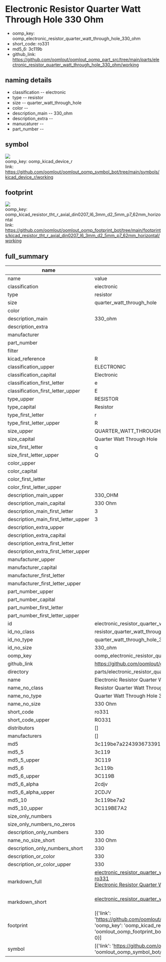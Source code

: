 # Electronic Resistor Quarter Watt Through Hole 330 Ohm

  
* oomp_key: oomp_electronic_resistor_quarter_watt_through_hole_330_ohm 
* short_code: ro331
* md5_6: 3c119b  
* github_link: https://github.com/oomlout/oomlout_oomp_part_src/tree/main/parts/electronic_resistor_quarter_watt_through_hole_330_ohm/working  
## naming details
* classification -- electronic
* type -- resistor
* size -- quarter_watt_through_hole
* color -- 
* description_main -- 330_ohm
* description_extra -- 
* manucaturer -- 
* part_number -- 



## symbol

![](symbol/{index}}/working/working_600.png)  
oomp_key: oomp_kicad_device_r  
link: https://github.com/oomlout/oomlout_oomp_symbol_bot/tree/main/symbols/kicad_device_r/working  

## footprint

![](footprint/{index}/working/working_600.png)  
oomp_key: oomp_kicad_resistor_tht_r_axial_din0207_l6_3mm_d2_5mm_p7_62mm_horizontal  
link: https://github.com/oomlout/oomlout_oomp_footprint_bot/tree/main/footprints/kicad_resistor_tht_r_axial_din0207_l6_3mm_d2_5mm_p7_62mm_horizontal/working  

## full_summary
| name | value | 
| --- | --- | 
| name | value | 
| classification | electronic | 
| type | resistor | 
| size | quarter_watt_through_hole | 
| color |  | 
| description_main | 330_ohm | 
| description_extra |  | 
| manufacturer |  | 
| part_number |  | 
| filter |  | 
| kicad_reference | R | 
| classification_upper | ELECTRONIC | 
| classification_capital | Electronic | 
| classification_first_letter | e | 
| classification_first_letter_upper | E | 
| type_upper | RESISTOR | 
| type_capital | Resistor | 
| type_first_letter | r | 
| type_first_letter_upper | R | 
| size_upper | QUARTER_WATT_THROUGH_HOLE | 
| size_capital | Quarter Watt Through Hole | 
| size_first_letter | q | 
| size_first_letter_upper | Q | 
| color_upper |  | 
| color_capital |  | 
| color_first_letter |  | 
| color_first_letter_upper |  | 
| description_main_upper | 330_OHM | 
| description_main_capital | 330 Ohm | 
| description_main_first_letter | 3 | 
| description_main_first_letter_upper | 3 | 
| description_extra_upper |  | 
| description_extra_capital |  | 
| description_extra_first_letter |  | 
| description_extra_first_letter_upper |  | 
| manufacturer_upper |  | 
| manufacturer_capital |  | 
| manufacturer_first_letter |  | 
| manufacturer_first_letter_upper |  | 
| part_number_upper |  | 
| part_number_capital |  | 
| part_number_first_letter |  | 
| part_number_first_letter_upper |  | 
| id | electronic_resistor_quarter_watt_through_hole_330_ohm | 
| id_no_class | resistor_quarter_watt_through_hole_330_ohm | 
| id_no_type | quarter_watt_through_hole_330_ohm | 
| id_no_size | 330_ohm | 
| oomp_key | oomp_electronic_resistor_quarter_watt_through_hole_330_ohm | 
| github_link | https://github.com/oomlout/oomlout_oomp_part_src/tree/main/parts/electronic_resistor_quarter_watt_through_hole_330_ohm/working | 
| directory | parts/electronic_resistor_quarter_watt_through_hole_330_ohm | 
| name | Electronic Resistor Quarter Watt Through Hole 330 Ohm | 
| name_no_class | Resistor Quarter Watt Through Hole 330 Ohm | 
| name_no_type | Quarter Watt Through Hole 330 Ohm | 
| name_no_size | 330 Ohm | 
| short_code | ro331 | 
| short_code_upper | RO331 | 
| distributors | [] | 
| manufacturers | [] | 
| md5 | 3c119be7a2243936733916e16cf6f41f | 
| md5_5 | 3c119 | 
| md5_5_upper | 3C119 | 
| md5_6 | 3c119b | 
| md5_6_upper | 3C119B | 
| md5_6_alpha | 2cdjv | 
| md5_6_alpha_upper | 2CDJV | 
| md5_10 | 3c119be7a2 | 
| md5_10_upper | 3C119BE7A2 | 
| size_only_numbers |  | 
| size_only_numbers_no_zeros |  | 
| description_only_numbers | 330 | 
| name_no_size_short | 330 Ohm | 
| description_only_numbers_short | 330 | 
| description_or_color | 330 | 
| description_or_color_upper | 330 | 
| markdown_full | [electronic_resistor_quarter_watt_through_hole_330_ohm](https://github.com/oomlout/oomlout_oomp_part_src/tree/main/parts/electronic_resistor_quarter_watt_through_hole_330_ohm/working)<br>[ro331](https://github.com/oomlout/oomlout_oomp_part_src/tree/main/parts/electronic_resistor_quarter_watt_through_hole_330_ohm/working)<br>[Electronic Resistor Quarter Watt Through Hole 330 Ohm](https://github.com/oomlout/oomlout_oomp_part_src/tree/main/parts/electronic_resistor_quarter_watt_through_hole_330_ohm/working)<br><br> | 
| markdown_short | [electronic_resistor_quarter_watt_through_hole_330_ohm](https://github.com/oomlout/oomlout_oomp_part_src/tree/main/parts/electronic_resistor_quarter_watt_through_hole_330_ohm/working)<br><br> | 
| footprint | [{'link': 'https://github.com/oomlout/oomlout_oomp_footprint_bot/tree/main/foootprntss/kicad_resistor_tht_r_axial_din0207_l6_3mm_d2_5mm_p7_62mm_horizontal', 'oomp_key': 'oomp_kicad_resistor_tht_r_axial_din0207_l6_3mm_d2_5mm_p7_62mm_horizontal', 'directory': 'oomlout_oomp_footprint_bot/footprints/kicad_resistor_tht_r_axial_din0207_l6_3mm_d2_5mm_p7_62mm_horizontal//working/working.kicad_mod', 'index': 0}] | 
| symbol | [{'link': 'https://github.com/oomlout/oomlout_oomp_symbol_bot/tree/main/symbols/kicad_device_r', 'oomp_key': 'oomp_kicad_device_r', 'directory': 'oomlout_oomp_symbol_bot/symbols/kicad_device_r//working/working.kicad_sym', 'index': 0}] | 
